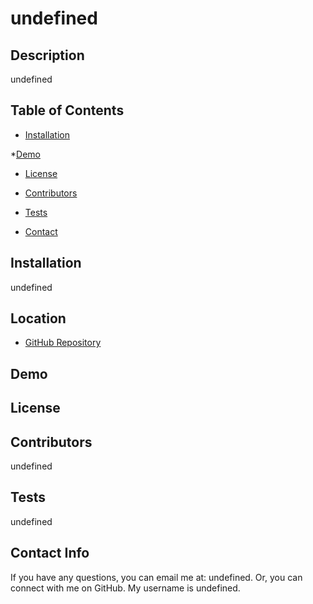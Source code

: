 # undefined

  ## Description 
  
  undefined

  ## Table of Contents

  * [Installation](#installation)

  *[Demo](#demo)

  * [License](#license)

  * [Contributors](#contributors)

  * [Tests](#tests)

  * [Contact](#contact)

  ## Installation
  
  undefined

  ## Location

  * [GitHub Repository](https://github.com/undefined/readme-generator)

  ## Demo

  ## License

  ## Contributors
  
  undefined

  ## Tests

  undefined

  ## Contact Info

  If you have any questions, you can email me at: undefined. Or, you can connect with me on GitHub. My username is undefined.

  